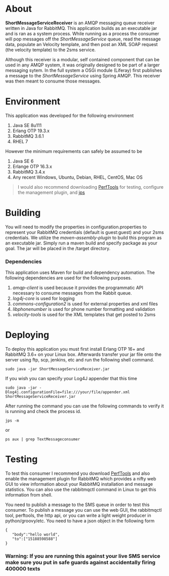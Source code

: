 # About
**ShortMessageServiceReceiver** is an AMQP messaging queue receiver written in Java for RabbitMQ.  This application builds as an executable jar and is ran as a system process.  While running as a process the consumer will pop messages off the *ShortMessageService* queue, read the message data, populate an Velocity template, and then post an XML SOAP request (the velocity template) to the 2sms service. 

Although this receiver is a modular, self contained component that can be used in any AMQP system, it was originally designed to be part of a larger messaging sytem.  In the full system a OSGi module (Liferay) first publishes a message to the *ShortMessageService* using Spring AMQP.  This receiver was then meant to consume those messages.

# Environment
This application was developed for the following environment
1. Java SE 8u111
2. Erlang OTP 19.3.x
3. RabbitMQ 3.6.1
4. RHEL 7

However the minimum requirements can safely be assumed to be
1. Java SE 6
2. Erlange OTP 16.3.x
3. RabbitMQ 3.4.x
4. Any recent Windows, Ubuntu, Debian, RHEL, CentOS, Mac OS


> I would also recommend downloading [PerfTools](https://github.com/rabbitmq/rabbitmq-perf-test) for testing, configure the management plugin, and [jps](http://docs.oracle.com/javase/7/docs/technotes/tools/share/jps.html)

# Building
You will need to modify the properties in configuration.properties to represent your RabbitMQ credentials (default is guest:guest) and your 2sms credentials.  We utilize the *maven-assembly-plugin* to build this program as an executable jar.  Simply run a maven build and specify package as your goal.  The jar will be placed in the /target directory.

### Dependencies
This application uses Maven for build and dependency automation.  The following dependencies are used for the following purposes.
1. *amqp-client* is used because it provides the programmatic API necessary to consume messages from the Rabbit queue.
2. *log4j-core* is used for logging
3. *commons-configuration2* is used for external properties and xml files
4. *libphonenumber* is used for phone number formatting and validation
5. *velocity-tools* is used for the XML templates that get posted to 2sms

# Deploying
To deploy this application you must first install Erlang OTP 16+ and RabbitMQ 3.6+ on your Linux box.  Afterwards transfer your jar file onto the server using ftp, scp, jenkins, etc and run the following shell command.

    sudo java -jar ShortMessageServiceReceiver.jar
    
If you wish you can specify your Log4J appender that this time

    sudo java -jar -Dlog4j.configurationFile=file:///your/file/appender.xml ShortMessageServiceReceiver.jar
    
After running the command you can use the following commands to verify it is running and check the process id.

    jps -m
    
or

    ps aux | grep TextMessageconsumer
    
# Testing
To test this consumer I recommend you download [PerfTools](https://github.com/rabbitmq/rabbitmq-perf-test) and also enable the management plugin for RabbitMQ which provides a nifty web GUI to view information about your RabbitMQ installation and message statistics.  You can also use the rabbitmqctl command in Linux to get this information from shell. 

You need to publish a message to the SMS queue in order to test this consumer.  To publish a message you can use the web GUI, the rabbitmqctl tool, perftools, the http api, or you can write a light weight producer in python/groovy/etc.  You need to have a json object in the following form

    {
       "body":"hello world",
       "to":["15188598588"]
    }

### Warning:  If you are running this against your live SMS service make sure you put in safe guards against accidentally firing 400000 texts


